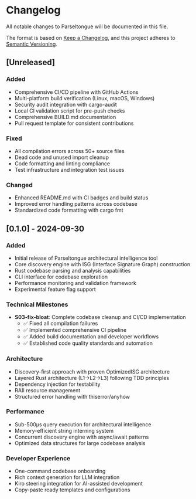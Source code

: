 # Changelog

All notable changes to Parseltongue will be documented in this file.

The format is based on [Keep a Changelog](https://keepachangelog.com/en/1.0.0/),
and this project adheres to [Semantic Versioning](https://semver.org/spec/v2.0.0.html).

## [Unreleased]

### Added
- Comprehensive CI/CD pipeline with GitHub Actions
- Multi-platform build verification (Linux, macOS, Windows)
- Security audit integration with cargo-audit
- Local CI validation script for pre-push checks
- Comprehensive BUILD.md documentation
- Pull request template for consistent contributions

### Fixed
- All compilation errors across 50+ source files
- Dead code and unused import cleanup
- Code formatting and linting compliance
- Test infrastructure and integration test issues

### Changed
- Enhanced README.md with CI badges and build status
- Improved error handling patterns across codebase
- Standardized code formatting with cargo fmt

## [0.1.0] - 2024-09-30

### Added
- Initial release of Parseltongue architectural intelligence tool
- Core discovery engine with ISG (Interface Signature Graph) construction
- Rust codebase parsing and analysis capabilities
- CLI interface for codebase exploration
- Performance monitoring and validation framework
- Experimental feature flag support

### Technical Milestones
- **S03-fix-bloat**: Complete codebase cleanup and CI/CD implementation
  - ✅ Fixed all compilation failures
  - ✅ Implemented comprehensive CI pipeline
  - ✅ Added build documentation and developer workflows
  - ✅ Established code quality standards and automation

### Architecture
- Discovery-first approach with proven OptimizedISG architecture
- Layered Rust architecture (L1→L2→L3) following TDD principles
- Dependency injection for testability
- RAII resource management
- Structured error handling with thiserror/anyhow

### Performance
- Sub-500μs query execution for architectural intelligence
- Memory-efficient string interning system
- Concurrent discovery engine with async/await patterns
- Optimized data structures for large codebase analysis

### Developer Experience
- One-command codebase onboarding
- Rich context generation for LLM integration
- Kiro steering integration for AI-assisted development
- Copy-paste ready templates and configurations